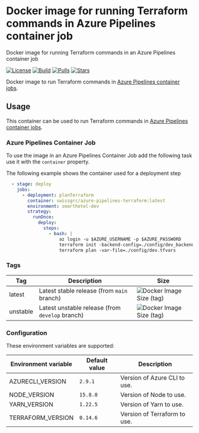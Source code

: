 # Docker image for running Terraform commands in Azure Pipelines container job
Docker image for running Terraform commands in an Azure Pipelines container job

[![License](https://img.shields.io/badge/license-MIT-blue.svg?style=flat-square)](https://github.com/swissgrc/docker-azure-pipelines-terraform/blob/main/LICENSE) [![Build](https://img.shields.io/docker/cloud/build/swissgrc/azure-pipelines-terraform.svg?style=flat-square)](https://hub.docker.com/r/swissgrc/azure-pipelines-terraform/builds) [![Pulls](https://img.shields.io/docker/pulls/swissgrc/azure-pipelines-terraform.svg?style=flat-square)](https://hub.docker.com/r/swissgrc/azure-pipelines-terraform) [![Stars](https://img.shields.io/docker/stars/swissgrc/azure-pipelines-terraform.svg?style=flat-square)](https://hub.docker.com/r/swissgrc/azure-pipelines-terraform)

Docker image to run Terraform commands in [Azure Pipelines container jobs].

## Usage

This container can be used to run Terraform commands in [Azure Pipelines container jobs].

### Azure Pipelines Container Job

To use the image in an Azure Pipelines Container Job add the following task use it with the `container` property.

The following example shows the container used for a deployment step

```yaml
  - stage: deploy
    jobs:
      - deployment: planTerraform
        container: swissgrc/azure-pipelines-terraform:latest
        environment: smarthotel-dev
        strategy:
          runOnce:
            deploy:
              steps:
                - bash: |
                    az login -u $AZURE_USERNAME -p $AZURE_PASSWORD
                    terraform init -backend-config=./config/dev_backend.tfvars
                    terraform plan -var-file=./config/dev.tfvars
```

### Tags

| Tag      | Description                                                                             | Size                                                                                                                          |
|----------|-----------------------------------------------------------------------------------------|-------------------------------------------------------------------------------------------------------------------------------|
| latest   | Latest stable release (from `main` branch)                                              | ![Docker Image Size (tag)](https://img.shields.io/docker/image-size/swissgrc/azure-pipelines-terraform/latest?style=flat-square)   |
| unstable | Latest unstable release (from `develop` branch)                                         | ![Docker Image Size (tag)](https://img.shields.io/docker/image-size/swissgrc/azure-pipelines-terraform/unstable?style=flat-square) |

### Configuration

These environment variables are supported:

| Environment variable | Default value | Description                 |
|----------------------|---------------|-----------------------------|
| AZURECLI_VERSION     | `2.9.1`       | Version of Azure CLI to use.|
| NODE_VERSION         | `15.8.0`      | Version of Node to use.     |
| YARN_VERSION         | `1.22.5`      | Version of Yarn to use.     |
| TERRAFORM_VERSION    | `0.14.6`      | Version of Terraform to use.|

[Azure Pipelines container jobs]: https://docs.microsoft.com/en-us/azure/devops/pipelines/process/container-phases
